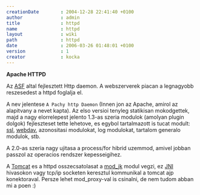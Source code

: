 ```yaml
---
creationDate        : 2004-12-28 22:41:40 +0100 
author              : admin 
title               : httpd 
name                : httpd 
layout              : wiki 
path                : httpd 
date                : 2006-03-26 01:48:01 +0100 
version             : 1 
creator             : kocka 
---
```

__Apache HTTPD__

Az [ASF](ASF.html) altal fejlesztett Http daemon. A webszerverek piacan a legnagyobb reszesedest a httpd foglalja el.

A nev jelentese `A Pachy http Daemon` (Innen jon az Apache, amirol az alapitvany a nevet kapta). Az elso versioi tenyleg statikisan mokodgettek, majd a nagy elorrelepest jelento 1.3-as szeria modulok (amolyan plugin dolgok) fejleszteset tette lehetove, es egybol tartalmazott is tucat modult: [ssl](Missing.html), [webdav](Webdav.html), azonositasi modulokat, log modulokat, tartalom generalo modulok, stb.

A 2.0-as szeria nagy ujitasa a process/for hibrid uzemmod, amivel jobban passzol az operacios rendszer kepesseigihez.

A [Tomcat](tomcat.html) es a httpd osszecsatolasat a [mod_jk](mod_jk.html) modul vegzi, ez [JNI](JNI.html) hivasokon vagy tcp/ip socketen keresztul kommunikal a tomcat ajp konektoraval. Persze lehet mod_proxy-val is csinalni, de nem tudom abban mi a poen :)
